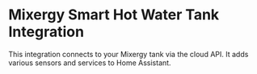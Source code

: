 # Mixergy Smart Hot Water Tank Integration

This integration connects to your Mixergy tank via the cloud API. It adds various sensors and services to Home Assistant.